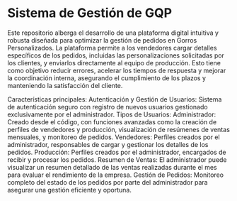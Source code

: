 # Sistema de Gestión de GQP
Este repositorio alberga el desarrollo de una plataforma digital intuitiva y robusta diseñada para optimizar la gestión de pedidos en Gorros Personalizados. La plataforma permite a los vendedores cargar detalles específicos de los pedidos, incluidas las personalizaciones solicitadas por los clientes, y enviarlos directamente al equipo de producción. Esto tiene como objetivo reducir errores, acelerar los tiempos de respuesta y mejorar la coordinación interna, asegurando el cumplimiento de los plazos y manteniendo la satisfacción del cliente.

Características principales:
Autenticación y Gestión de Usuarios: Sistema de autenticación seguro con registro de nuevos usuarios gestionado exclusivamente por el administrador.
Tipos de Usuarios:
Administrador: Creado desde el código, con funciones avanzadas como la creación de perfiles de vendedores y producción, visualización de resúmenes de ventas mensuales, y monitoreo de pedidos.
Vendedores: Perfiles creados por el administrador, responsables de cargar y gestionar los detalles de los pedidos.
Producción: Perfiles creados por el administrador, encargados de recibir y procesar los pedidos.
Resumen de Ventas: El administrador puede visualizar un resumen detallado de las ventas realizadas durante el mes para evaluar el rendimiento de la empresa.
Gestión de Pedidos: Monitoreo completo del estado de los pedidos por parte del administrador para asegurar una gestión eficiente y oportuna.
